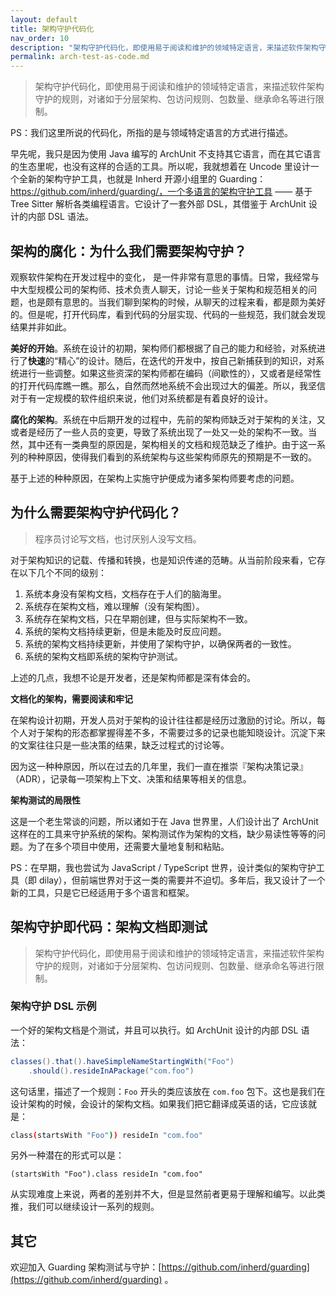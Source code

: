 ```yaml
---
layout: default
title: 架构守护代码化
nav_order: 10
description: "架构守护代码化，即使用易于阅读和维护的领域特定语言，来描述软件架构守护的规则，对诸如于分层架构、包访问规则、包数量、继承命名等进行限制。"
permalink: arch-test-as-code.md
---
```



> 架构守护代码化，即使用易于阅读和维护的领域特定语言，来描述软件架构守护的规则，对诸如于分层架构、包访问规则、包数量、继承命名等进行限制。

PS：我们这里所说的代码化，所指的是与领域特定语言的方式进行描述。

早先呢，我只是因为使用 Java 编写的 ArchUnit 不支持其它语言，而在其它语言的生态里呢，也没有这样的合适的工具。所以呢，我就想着在 Uncode 里设计一个全新的架构守护工具，也就是 Inherd 开源小组里的 Guarding： https://github.com/inherd/guarding/，一个多语言的架构守护工具 —— 基于 Tree Sitter 解析各类编程语言。它设计了一套外部 DSL，其借鉴于 ArchUnit 设计的内部 DSL 语法。

## 架构的腐化：为什么我们需要架构守护？

观察软件架构在开发过程中的变化， 是一件非常有意思的事情。日常，我经常与中大型规模公司的架构师、技术负责人聊天，讨论一些关于架构和规范相关的问题，也是颇有意思的。当我们聊到架构的时候，从聊天的过程来看，都是颇为美好的。但是呢，打开代码库，看到代码的分层实现、代码的一些规范，我们就会发现结果并非如此。

**美好的开始**。系统在设计的初期，架构师们都根据了自己的能力和经验，对系统进行了**快速**的“精心”的设计。随后，在迭代的开发中，按自己新捕获到的知识，对系统进行一些调整。如果这些资深的架构师都在编码（间歇性的），又或者是经常性的打开代码库瞧一瞧。那么，自然而然地系统不会出现过大的偏差。所以，我坚信对于有一定规模的软件组织来说，他们对系统都是有着良好的设计。

**腐化的架构**。系统在中后期开发的过程中，先前的架构师缺乏对于架构的关注，又或者是经历了一些人员的变更，导致了系统出现了一处又一处的架构不一致。当然，其中还有一类典型的原因是，架构相关的文档和规范缺乏了维护。由于这一系列的种种原因，使得我们看到的系统架构与这些架构师原先的预期是不一致的。

基于上述的种种原因，在架构上实施守护便成为诸多架构师要考虑的问题。

## 为什么需要架构守护代码化？

> 程序员讨论写文档，也讨厌别人没写文档。

对于架构知识的记载、传播和转换，也是知识传递的范畴。从当前阶段来看，它存在以下几个不同的级别：

1. 系统本身没有架构文档，文档存在于人们的脑海里。
2. 系统存在架构文档，难以理解（没有架构图）。
3. 系统存在架构文档，只在早期创建，但与实际架构不一致。
4. 系统的架构文档持续更新，但是未能及时反应问题。
5. 系统的架构文档持续更新，并使用了架构守护，以确保两者的一致性。
6. 系统的架构文档即系统的架构守护测试。

上述的几点，我想不论是开发者，还是架构师都是深有体会的。

**文档化的架构，需要阅读和牢记**

在架构设计初期，开发人员对于架构的设计往往都是经历过激励的讨论。所以，每个人对于架构的形态都掌握得差不多，不需要过多的记录也能知晓设计。沉淀下来的文案往往只是一些决策的结果，缺乏过程式的讨论等。

因为这一种种原因，所以在过去的几年里，我们一直在推崇『架构决策记录』（ADR），记录每一项架构上下文、决策和结果等相关的信息。

**架构测试的局限性**

这是一个老生常谈的问题，所以诸如于在 Java 世界里，人们设计出了 ArchUnit 这样在的工具来守护系统的架构。架构测试作为架构的文档，缺少易读性等等的问题。为了在多个项目中使用，还需要大量地复制和粘贴。

PS：在早期，我也尝试为 JavaScript / TypeScript 世界，设计类似的架构守护工具（即 dilay），但前端世界对于这一类的需要并不迫切。多年后，我又设计了一个新的工具，只是它已经适用于多个语言和框架。

## 架构守护即代码：架构文档即测试

> 架构守护代码化，即使用易于阅读和维护的领域特定语言，来描述软件架构守护的规则，对诸如于分层架构、包访问规则、包数量、继承命名等进行限制。

### 架构守护 DSL 示例

一个好的架构文档是个测试，并且可以执行。如 ArchUnit 设计的内部 DSL 语法：

```java
classes().that().haveSimpleNameStartingWith("Foo")
    .should().resideInAPackage("com.foo")
```

这句话里，描述了一个规则：`Foo` 开头的类应该放在 `com.foo` 包下。这也是我们在设计架构的时候，会设计的架构文档。如果我们把它翻译成英语的话，它应该就是：

```bash
class(startsWith "Foo")) resideIn "com.foo"
```

另外一种潜在的形式可以是：

```
(startsWith "Foo").class resideIn "com.foo"
```

从实现难度上来说，两者的差别并不大，但是显然前者更易于理解和编写。以此类推，我们可以继续设计一系列的规则。

## 其它 

欢迎加入 Guarding 架构测试与守护：[https://github.com/inherd/guarding](https://github.com/inherd/guarding) 。